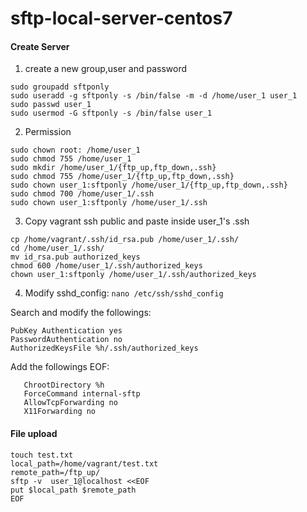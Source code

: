# sftp-local-server-centos7

#### Create Server

1. create a new group,user and password
```shell script
sudo groupadd sftponly
sudo useradd -g sftponly -s /bin/false -m -d /home/user_1 user_1
sudo passwd user_1
sudo usermod -G sftponly -s /bin/false user_1
```


2. Permission 
```
sudo chown root: /home/user_1
sudo chmod 755 /home/user_1
sudo mkdir /home/user_1/{ftp_up,ftp_down,.ssh}
sudo chmod 755 /home/user_1/{ftp_up,ftp_down,.ssh}
sudo chown user_1:sftponly /home/user_1/{ftp_up,ftp_down,.ssh}
sudo chmod 700 /home/user_1/.ssh 
sudo chown user_1:sftponly /home/user_1/.ssh 
```

3. Copy vagrant ssh public and paste inside user_1's .ssh
```
cp /home/vagrant/.ssh/id_rsa.pub /home/user_1/.ssh/
cd /home/user_1/.ssh/
mv id_rsa.pub authorized_keys
chmod 600 /home/user_1/.ssh/authorized_keys 
chown user_1:sftponly /home/user_1/.ssh/authorized_keys 
```

4. Modify sshd_config: 
```nano /etc/ssh/sshd_config```

Search and modify  the followings: 
```Subsystem sftp internal-sftp
PubKey Authentication yes
PasswordAuthentication no
AuthorizedKeysFile %h/.ssh/authorized_keys
```

Add the followings EOF:
```Match Group sftponly
   ChrootDirectory %h
   ForceCommand internal-sftp
   AllowTcpForwarding no
   X11Forwarding no
```

#### File upload 

```cd /home/vagrant
touch test.txt
local_path=/home/vagrant/test.txt
remote_path=/ftp_up/
sftp -v  user_1@localhost <<EOF
put $local_path $remote_path
EOF
```